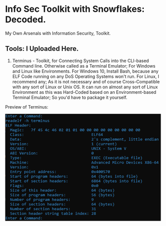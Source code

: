 # Info Sec Toolkit with Snowflakes: Decoded.
My Own Arsenals with Information Security, Toolkit.

## Tools: I Uploaded Here.

1) Terminus - Toolkit, for Connecting System Calls into the CLI-based Command line. Otherwise called as a Terminal Emulator; For Windows and Linux like Environments. For Windows 10, Install Bash, because any ELF Code running on any DoS Operating Systems won't run. For Linux, I recommend any; As it is not necessary and of course Cross-Compatible with any sort of Linux or Unix OS. It can run on almost any sort of Linux Environment as this was Hard-Coded based on an Environment-based Terminal Emulator; So you'd have to package it yourself.

Preview of Terminus:

![alt text](https://raw.githubusercontent.com/binarykorra/InfoSecToolkit/master/Terminus.png)
